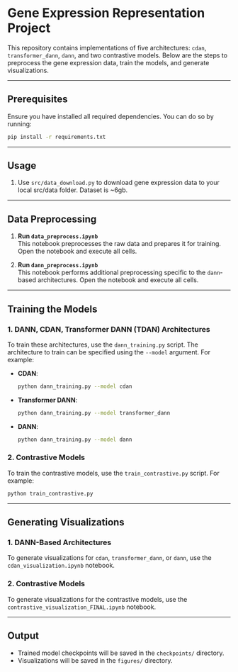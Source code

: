 # Gene Expression Representation Project

This repository contains implementations of five architectures: `cdan`, `transformer_dann`, `dann`, and two contrastive models. Below are the steps to preprocess the gene expression data, train the models, and generate visualizations.

---

## Prerequisites

Ensure you have installed all required dependencies. You can do so by running:

```bash
pip install -r requirements.txt
```

---

## Usage

1. Use `src/data_download.py` to download gene expression data to your local src/data folder. Dataset is ~6gb.

---

## Data Preprocessing

1. **Run `data_preprocess.ipynb`**  
   This notebook preprocesses the raw data and prepares it for training. Open the notebook and execute all cells.

2. **Run `dann_preprocess.ipynb`**  
   This notebook performs additional preprocessing specific to the `dann`-based architectures. Open the notebook and execute all cells.

---

## Training the Models

### 1. DANN, CDAN, Transformer DANN (TDAN) Architectures

To train these architectures, use the `dann_training.py` script. The architecture to train can be specified using the `--model` argument. For example:

- **CDAN**:

  ```bash
  python dann_training.py --model cdan
  ```

- **Transformer DANN**:

  ```bash
  python dann_training.py --model transformer_dann
  ```

- **DANN**:
  ```bash
  python dann_training.py --model dann
  ```

### 2. Contrastive Models

To train the contrastive models, use the `train_contrastive.py` script. For example:

```bash
python train_contrastive.py
```

---

## Generating Visualizations

### 1. DANN-Based Architectures

To generate visualizations for `cdan`, `transformer_dann`, or `dann`, use the `cdan_visualization.ipynb` notebook.

### 2. Contrastive Models

To generate visualizations for the contrastive models, use the `contrastive_visualization_FINAL.ipynb` notebook.

---

## Output

- Trained model checkpoints will be saved in the `checkpoints/` directory.
- Visualizations will be saved in the `figures/` directory.
